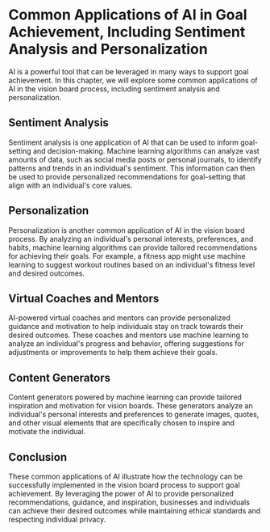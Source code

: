 Common Applications of AI in Goal Achievement, Including Sentiment Analysis and Personalization
=====================================================================================================================================================================

AI is a powerful tool that can be leveraged in many ways to support goal achievement. In this chapter, we will explore some common applications of AI in the vision board process, including sentiment analysis and personalization.

Sentiment Analysis
------------------

Sentiment analysis is one application of AI that can be used to inform goal-setting and decision-making. Machine learning algorithms can analyze vast amounts of data, such as social media posts or personal journals, to identify patterns and trends in an individual's sentiment. This information can then be used to provide personalized recommendations for goal-setting that align with an individual's core values.

Personalization
---------------

Personalization is another common application of AI in the vision board process. By analyzing an individual's personal interests, preferences, and habits, machine learning algorithms can provide tailored recommendations for achieving their goals. For example, a fitness app might use machine learning to suggest workout routines based on an individual's fitness level and desired outcomes.

Virtual Coaches and Mentors
---------------------------

AI-powered virtual coaches and mentors can provide personalized guidance and motivation to help individuals stay on track towards their desired outcomes. These coaches and mentors use machine learning to analyze an individual's progress and behavior, offering suggestions for adjustments or improvements to help them achieve their goals.

Content Generators
------------------

Content generators powered by machine learning can provide tailored inspiration and motivation for vision boards. These generators analyze an individual's personal interests and preferences to generate images, quotes, and other visual elements that are specifically chosen to inspire and motivate the individual.

Conclusion
----------

These common applications of AI illustrate how the technology can be successfully implemented in the vision board process to support goal achievement. By leveraging the power of AI to provide personalized recommendations, guidance, and inspiration, businesses and individuals can achieve their desired outcomes while maintaining ethical standards and respecting individual privacy.
